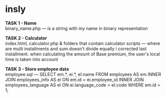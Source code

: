# insly

**TASK 1 - Name**<br>
binary_name.php — is a string with my name in binary representation

**TASK 2 - Calculator**<br>
index.html, calculator.php & folders that contain calculator scripts — where are multi installments and sum doesn't divide equally i corrected last installment. when calculating the amount of Base premium, the user's local time is taken into account

**TASK 3 - Store employee data**<br>
employee.sql — SELECT em.\*, ei.\*, el.name FROM employees AS em INNER JOIN employees_info AS ei ON em.id = ei.employee_id INNER JOIN employees_language AS el ON ei.language_code = el.code WHERE em.id = 1;
